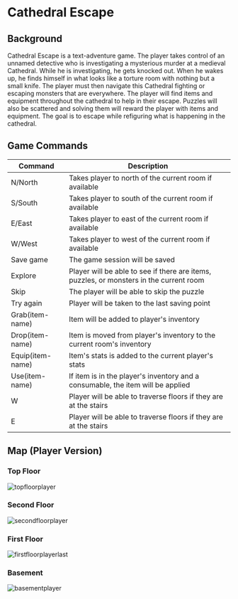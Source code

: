 # Cathedral Escape

## Background

Cathedral Escape is a text-adventure game. The player takes control of an unnamed detective who is
investigating a mysterious murder at a medieval Cathedral. While he is investigating, he gets knocked out.
When he wakes up, he finds himself in what looks like a torture room with nothing but a small knife. The player
must then navigate this Cathedral fighting or escaping monsters that are everywhere. The player will find
items and equipment throughout the cathedral to help in their escape. Puzzles will also be scattered and
solving them will reward the player with items and equipment. The goal is to escape while refiguring
what is happening in the cathedral.




## Game Commands
| Command           | Description                                                                                                |
| -----------       | -----------                                                                                                |
| N/North           | Takes player to north of the current room if available                                                     |
| S/South           | Takes player to south of the current room if available                                                     |
| E/East            | Takes player to east of the current room if available                                                      |
| W/West            | Takes player to west of the current room if available                                                      |
| Save game         | The game session will be saved                                                                             |
| Explore           | Player will be able to see if there are items, puzzles, or monsters in the current room                    |
| Skip              | The player will be able to skip the puzzle                                                                 |
| Try again         | Player will be taken to the last saving point                                                              |
| Grab(item-name)   | Item will be added to player's inventory                                                                   |
| Drop(item-name)   | Item is moved from player's inventory to the current room's inventory                                      |
| Equip(item-name)  | Item's stats is added to the current player's stats                                                        |
| Use(item-name)    | If item is in the player's inventory and a consumable, the item will be applied                            |                                                        | Attack            | When in combat mode, player can use this command to attack the monster until the monster's HP reaches zero |
| W                 | Player will be able to traverse floors if they are at the stairs                                           |
| E                 | Player will be able to traverse floors if they are at the stairs                                           |


## Map (Player Version)

### Top Floor

![topfloorplayer](https://user-images.githubusercontent.com/27105173/80430104-aebb6500-88bb-11ea-9dae-5749a75c8d04.PNG)

### Second Floor

![secondfloorplayer](https://user-images.githubusercontent.com/27105173/80430460-aadc1280-88bc-11ea-9376-c0d600a4667f.PNG)

### First Floor
![firstfloorplayerlast](https://user-images.githubusercontent.com/27105173/80431081-779a8300-88be-11ea-99af-cbacb5390075.PNG)

### Basement 
![basementplayer](https://user-images.githubusercontent.com/27105173/80430504-c515f080-88bc-11ea-9c58-2ff0d6bfffd9.PNG)

